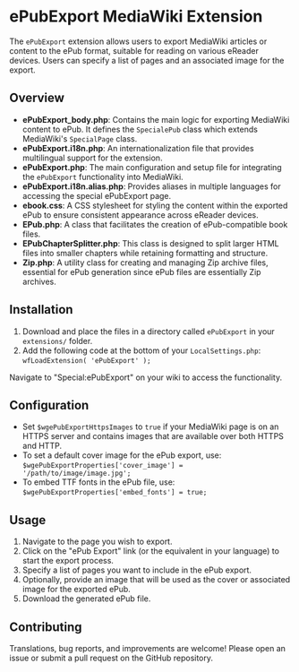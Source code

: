 # ePubExport MediaWiki Extension

The `ePubExport` extension allows users to export MediaWiki articles or content to the ePub format, suitable for reading on various eReader devices. Users can specify a list of pages and an associated image for the export.

## Overview

- **ePubExport_body.php**: Contains the main logic for exporting MediaWiki content to ePub. It defines the `SpecialePub` class which extends MediaWiki's `SpecialPage` class.
- **ePubExport.i18n.php**: An internationalization file that provides multilingual support for the extension.
- **ePubExport.php**: The main configuration and setup file for integrating the `ePubExport` functionality into MediaWiki.
- **ePubExport.i18n.alias.php**: Provides aliases in multiple languages for accessing the special ePubExport page.
- **ebook.css**: A CSS stylesheet for styling the content within the exported ePub to ensure consistent appearance across eReader devices.
- **EPub.php**: A class that facilitates the creation of ePub-compatible book files.
- **EPubChapterSplitter.php**: This class is designed to split larger HTML files into smaller chapters while retaining formatting and structure.
- **Zip.php**: A utility class for creating and managing Zip archive files, essential for ePub generation since ePub files are essentially Zip archives.

## Installation

1. Download and place the files in a directory called `ePubExport` in your `extensions/` folder.
2. Add the following code at the bottom of your `LocalSettings.php`: `wfLoadExtension( 'ePubExport' );`

Navigate to "Special:ePubExport" on your wiki to access the functionality.

## Configuration

- Set `$wgePubExportHttpsImages` to `true` if your MediaWiki page is on an HTTPS server and contains images that are available over both HTTPS and HTTP.
- To set a default cover image for the ePub export, use: `$wgePubExportProperties['cover_image'] = '/path/to/image/image.jpg';`
- To embed TTF fonts in the ePub file, use: `$wgePubExportProperties['embed_fonts'] = true;`

## Usage

1. Navigate to the page you wish to export.
2. Click on the "ePub Export" link (or the equivalent in your language) to start the export process.
3. Specify a list of pages you want to include in the ePub export.
4. Optionally, provide an image that will be used as the cover or associated image for the exported ePub.
5. Download the generated ePub file.

## Contributing

Translations, bug reports, and improvements are welcome! Please open an issue or submit a pull request on the GitHub repository.




